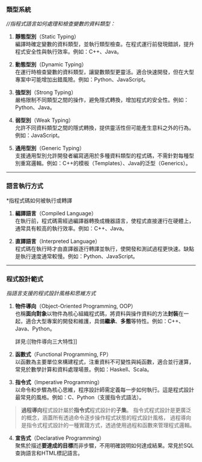 ### 類型系統

*//指程式語言如何處理和檢查變數的資料類型：*

1. **靜態型別**（Static Typing）  
   編譯時確定變數的資料類型，並執行類型檢查。在程式運行前發現錯誤，提升程式安全性與執行效率。例如：C++、Java。

2. **動態型別**（Dynamic Typing）  
   在運行時檢查變數的資料類型，讓變數類型更靈活。適合快速開發，但在大型專案中可能增加出錯風險。例如：Python、JavaScript。

3. **強型別**（Strong Typing）  
   嚴格限制不同類型之間的操作，避免隱式轉換，增加程式的安全性。例如：Python、Java。

4. **弱型別**（Weak Typing）  
   允許不同資料類型之間的隱式轉換，提供靈活性但可能產生意料之外的行為。例如：JavaScript。

5. **通用型別**（Generic Typing）  
   支援通用型別允許開發者編寫適用於多種資料類型的程式碼，不需針對每種型別重寫邏輯。例如：C++的模板（Templates）、Java的泛型（Generics）。

---

### 語言執行方式

   *指程式碼如何被執行或轉譯

1. **編譯語言**（Compiled Language）  
   在執行前，程式碼需經過編譯器轉換成機器語言，使程式直接運行在硬體上，通常具有較高的執行效率。例如：C++、Java。

2. **直譯語言**（Interpreted Language）  
   程式碼在執行時才由直譯器逐行轉譯並執行，使開發和測試過程更快速。缺點是執行速度通常較慢。例如：Python、JavaScript。

---

### 程式設計範式

   *指語言支援的程式設計風格和思維方式*

1. **物件導向**（Object-Oriented Programming, OOP）  
   也稱**面向對象**以物件為核心組織程式碼，將資料與操作資料的方法**封裝**在一起，適合大型專案的開發和維護，具備**繼承**、**多態**等特性。例如：C++、Java、Python。
   
   詳見:[[物件導向三大特性]]

2. **函數式**（Functional Programming, FP）  
   以函數為主要單位來構建程式，注重資料不可變性與純函數，適合並行運算，常見於數學計算和資料處理場景。例如：Haskell、Scala。

3. **指令式**（Imperative Programming）  
   以命令和步驟為核心思維，程序設計師需定義每一步如何執行。這是程式設計最常見的風格。例如：C、Python（支援指令式語法）。
   
> **過程導向**程式設計屬於**指令式**程式設計的**子集**。
   指令式程式設計是更廣泛的概念，涵蓋所有透過命令逐步操作程式狀態的程式設計風格，
   過程導向是指令式程式設計的一種實踐方式，透過使用過程和函數來管理程式邏輯。

4. **宣告式**（Declarative Programming）  
   聚焦於描述**要達成的目標**而非步驟，不用明確說明如何達成結果。常見於SQL查詢語言和HTML標記語言。

